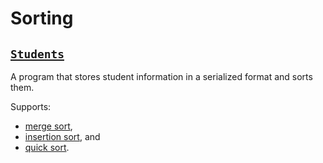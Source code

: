 # Sorting

## [`Students`](Program.java)

A program that stores student information in a serialized format and sorts them.

Supports:

- [merge sort](https://en.wikipedia.org/wiki/Merge_sort),
- [insertion sort](https://en.wikipedia.org/wiki/Insertion_sort), and
- [quick sort](https://en.wikipedia.org/wiki/Quicksort).
